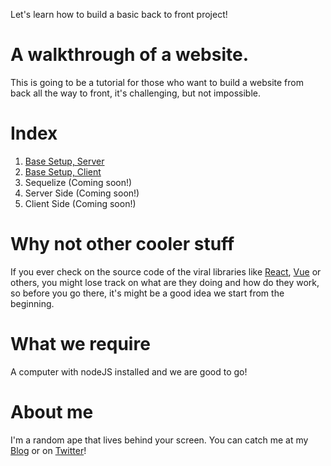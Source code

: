 Let's learn how to build a basic back to front project!

# A walkthrough of a website.
This is going to be a tutorial for those who want to build a website from back all the way to front, it's challenging, but not impossible. 

# Index
1. [Base Setup, Server](https://www.tryhardprojects.com/blog/Website-Part1-2019-05-01/)
2. [Base Setup, Client](https://www.tryhardprojects.com/blog/Website-part2-2019-05-06/)
3. Sequelize (Coming soon!)
4. Server Side (Coming soon!)
5. Client Side (Coming soon!)

# Why not other cooler stuff
If you ever check on the source code of the viral libraries like [React](https://reactjs.org/), [Vue](https://vuejs.org/) or others, you might lose track on what are they doing and how do they work, so before you go there, it's might be a good idea we start from the beginning. 

# What we require
A computer with nodeJS installed and we are good to go!

# About me
I'm a random ape that lives behind your screen. You can catch me at my [Blog](https://www.tryhardprojects.com/) or on [Twitter](https://twitter.com/TryhardProjects)!